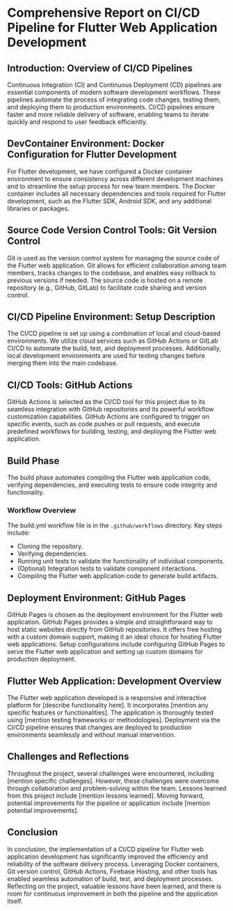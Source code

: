 # Comprehensive Report on CI/CD Pipeline for Flutter Web Application Development

## Introduction: Overview of CI/CD Pipelines

Continuous Integration (CI) and Continuous Deployment (CD) pipelines are essential components of modern software development workflows. These pipelines automate the process of integrating code changes, testing them, and deploying them to production environments. CI/CD pipelines ensure faster and more reliable delivery of software, enabling teams to iterate quickly and respond to user feedback efficiently.

## DevContainer Environment: Docker Configuration for Flutter Development

For Flutter development, we have configured a Docker container environment to ensure consistency across different development machines and to streamline the setup process for new team members. The Docker container includes all necessary dependencies and tools required for Flutter development, such as the Flutter SDK, Android SDK, and any additional libraries or packages.

## Source Code Version Control Tools: Git Version Control

Git is used as the version control system for managing the source code of the Flutter web application. Git allows for efficient collaboration among team members, tracks changes to the codebase, and enables easy rollback to previous versions if needed. The source code is hosted on a remote repository (e.g., GitHub, GitLab) to facilitate code sharing and version control.

## CI/CD Pipeline Environment: Setup Description

The CI/CD pipeline is set up using a combination of local and cloud-based environments. We utilize cloud services such as GitHub Actions or GitLab CI/CD to automate the build, test, and deployment processes. Additionally, local development environments are used for testing changes before merging them into the main codebase.

## CI/CD Tools: GitHub Actions

GitHub Actions is selected as the CI/CD tool for this project due to its seamless integration with GitHub repositories and its powerful workflow customization capabilities. GitHub Actions are configured to trigger on specific events, such as code pushes or pull requests, and execute predefined workflows for building, testing, and deploying the Flutter web application.

## Build Phase
The build phase automates compiling the Flutter web application code, verifying dependencies, and executing tests to ensure code integrity and functionality.

### Workflow Overview
The build.yml workflow file is in the `.github/workflows` directory. Key steps include:
- Cloning the repository.
- Verifying dependencies.
- Running unit tests to validate the functionality of individual components.
- (Optional) Integration tests to validate component interactions.
- Compiling the Flutter web application code to generate build artifacts.

## Deployment Environment: GitHub Pages

GitHub Pages is chosen as the deployment environment for the Flutter web application. GitHub Pages provides a simple and straightforward way to host static websites directly from GitHub repositories. It offers free hosting with a custom domain support, making it an ideal choice for hosting Flutter web applications. Setup configurations include configuring GitHub Pages to serve the Flutter web application and setting up custom domains for production deployment.

## Flutter Web Application: Development Overview

The Flutter web application developed is a responsive and interactive platform for [describe functionality here]. It incorporates [mention any specific features or functionalities]. The application is thoroughly tested using [mention testing frameworks or methodologies]. Deployment via the CI/CD pipeline ensures that changes are deployed to production environments seamlessly and without manual intervention.

## Challenges and Reflections

Throughout the project, several challenges were encountered, including [mention specific challenges]. However, these challenges were overcome through collaboration and problem-solving within the team. Lessons learned from this project include [mention lessons learned]. Moving forward, potential improvements for the pipeline or application include [mention potential improvements].

## Conclusion

In conclusion, the implementation of a CI/CD pipeline for Flutter web application development has significantly improved the efficiency and reliability of the software delivery process. Leveraging Docker containers, Git version control, GitHub Actions, Firebase Hosting, and other tools has enabled seamless automation of build, test, and deployment processes. Reflecting on the project, valuable lessons have been learned, and there is room for continuous improvement in both the pipeline and the application itself.

